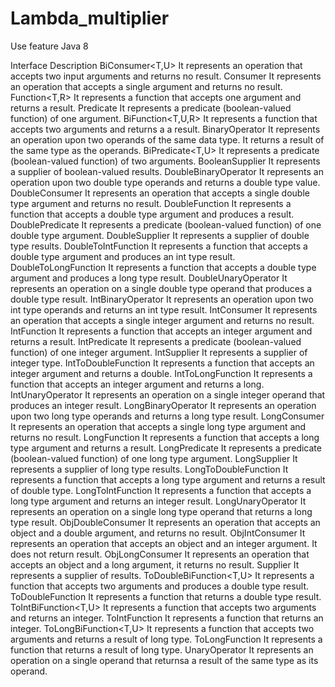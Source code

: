 # Lambda_multiplier
Use feature Java 8

Interface	Description
BiConsumer<T,U>	                  It represents an operation that accepts two input arguments and returns no result.
Consumer<T>                     	It represents an operation that accepts a single argument and returns no result.
Function<T,R>                    	It represents a function that accepts one argument and returns a result.
Predicate<T>	                    It represents a predicate (boolean-valued function) of one argument.
BiFunction<T,U,R>	                It represents a function that accepts two arguments and returns a a result.
BinaryOperator<T> 	              It represents an operation upon two operands of the same data type. It returns a result of the same type as the operands.
BiPredicate<T,U>	                It represents a predicate (boolean-valued function) of two arguments.
BooleanSupplier                 	It represents a supplier of boolean-valued results.
DoubleBinaryOperator 	            It represents an operation upon two double type operands and returns a double type value.
DoubleConsumer	                  It represents an operation that accepts a single double type argument and returns no result.
DoubleFunction<R>                	It represents a function that accepts a double type argument and produces a result.
DoublePredicate                  	It represents a predicate (boolean-valued function) of one double type argument.
DoubleSupplier	                  It represents a supplier of double type results.
DoubleToIntFunction	              It represents a function that accepts a double type argument and produces an int type result.
DoubleToLongFunction             	It represents a function that accepts a double type argument and produces a long type result.
DoubleUnaryOperator	              It represents an operation on a single double type operand that produces a double type result.
IntBinaryOperator                	It represents an operation upon two int type operands and returns an int type result.
IntConsumer                     	It represents an operation that accepts a single integer argument and returns no result.
IntFunction<R>	                  It represents a function that accepts an integer argument and returns a result.
IntPredicate	                    It represents a predicate (boolean-valued function) of one integer argument.
IntSupplier	                      It represents a supplier of integer type.
IntToDoubleFunction              	It represents a function that accepts an integer argument and returns a double.
IntToLongFunction	                It represents a function that accepts an integer argument and returns a long.
IntUnaryOperator	                It represents an operation on a single integer operand that produces an integer result.
LongBinaryOperator	              It represents an operation upon two long type operands and returns a long type result.
LongConsumer	                    It represents an operation that accepts a single long type argument and returns no result.
LongFunction<R>                  	It represents a function that accepts a long type argument and returns a result.
LongPredicate	                    It represents a predicate (boolean-valued function) of one long type argument.
LongSupplier	                    It represents a supplier of long type results.
LongToDoubleFunction	            It represents a function that accepts a long type argument and returns a result of double type.
LongToIntFunction                	It represents a function that accepts a long type argument and returns an integer result.
LongUnaryOperator                	It represents an operation on a single long type operand that returns a long type result.
ObjDoubleConsumer<T>	            It represents an operation that accepts an object and a double argument, and returns no result.
ObjIntConsumer<T>	                It represents an operation that accepts an object and an integer argument. It does not return result.
ObjLongConsumer<T>	              It represents an operation that accepts an object and a long argument, it returns no result.
Supplier<T>	                      It represents a supplier of results.
ToDoubleBiFunction<T,U>          	It represents a function that accepts two arguments and produces a double type result.
ToDoubleFunction<T>             	It represents a function that returns a double type result.
ToIntBiFunction<T,U>             	It represents a function that accepts two arguments and returns an integer.
ToIntFunction<T>                	It represents a function that returns an integer.
ToLongBiFunction<T,U>           	It represents a function that accepts two arguments and returns a result of long type.
ToLongFunction<T>               	It represents a function that returns a result of long type.
UnaryOperator<T>	                It represents an operation on a single operand that returnsa a result of the same type as its operand.
